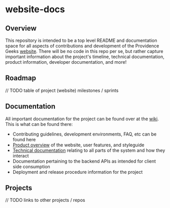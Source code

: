 # website-docs

## Overview
This repository is intended to be a top level README and documentation space for all aspects of contributions and development of the Providence Geeks [website](http://providencegeeks.com/).
There will be no code in this repo per se, but rather capture important information about the project's timeline, technical documentation, product information, developer documentation, and more!

## Roadmap
// TODO table of project (website) milestones / sprints

## Documentation
All important documentation for the project can be found over at the [wiki](https://github.com/ProvidenceGeeks/website-docs/wiki).  This is what can be found there:

* Contributing guidelines, development environments, FAQ, etc can be found here
* [Product overview](https://github.com/ProvidenceGeeks/website-docs/wiki/Application-Design) of the website, user features, and styleguide
* [Technical documentation](https://github.com/ProvidenceGeeks/website-docs/wiki/Technical-Architecture) relating to all parts of the system and how they interact
* Documentation pertaining to the backend APIs as intended for client side consumption
* Deployment and release procedure information for the project

## Projects
// TODO links to other projects / repos

